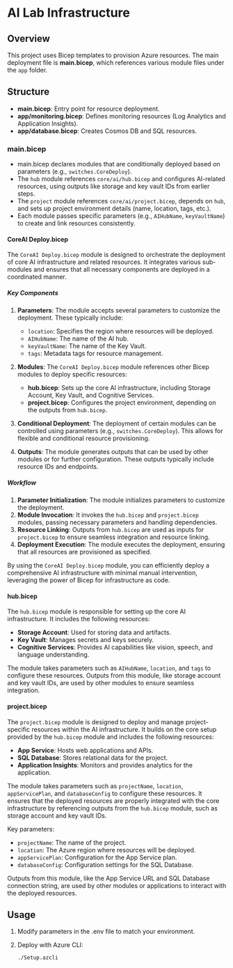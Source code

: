 # AI Lab Infrastructure

## Overview
This project uses Bicep templates to provision Azure resources. The main deployment file is **main.bicep**, which references various module files under the `app` folder.

## Structure
- **main.bicep**: Entry point for resource deployment.
- **app/monitoring.bicep**: Defines monitoring resources (Log Analytics and Application Insights).
- **app/database.bicep**: Creates Cosmos DB and SQL resources.

### main.bicep
- main.bicep declares modules that are conditionally deployed based on parameters (e.g., `switches.CoreDeploy`).
- The `hub` module references `core/ai/hub.bicep` and configures AI-related resources, using outputs like storage and key vault IDs from earlier steps.
- The `project` module references `core/ai/project.bicep`, depends on `hub`, and sets up project environment details (name, location, tags, etc.).
- Each module passes specific parameters (e.g., `AIHubName`, `keyVaultName`) to create and link resources consistently.

#### CoreAI Deploy.bicep
The `CoreAI Deploy.bicep` module is designed to orchestrate the deployment of core AI infrastructure and related resources. It integrates various sub-modules and ensures that all necessary components are deployed in a coordinated manner.

##### Key Components
1. **Parameters**: The module accepts several parameters to customize the deployment. These typically include:
   - `location`: Specifies the region where resources will be deployed.
   - `AIHubName`: The name of the AI hub.
   - `keyVaultName`: The name of the Key Vault.
   - `tags`: Metadata tags for resource management.

2. **Modules**: The `CoreAI Deploy.bicep` module references other Bicep modules to deploy specific resources:
   - **hub.bicep**: Sets up the core AI infrastructure, including Storage Account, Key Vault, and Cognitive Services.
   - **project.bicep**: Configures the project environment, depending on the outputs from `hub.bicep`.

3. **Conditional Deployment**: The deployment of certain modules can be controlled using parameters (e.g., `switches.CoreDeploy`). This allows for flexible and conditional resource provisioning.

4. **Outputs**: The module generates outputs that can be used by other modules or for further configuration. These outputs typically include resource IDs and endpoints.

##### Workflow
1. **Parameter Initialization**: The module initializes parameters to customize the deployment.
2. **Module Invocation**: It invokes the `hub.bicep` and `project.bicep` modules, passing necessary parameters and handling dependencies.
3. **Resource Linking**: Outputs from `hub.bicep` are used as inputs for `project.bicep` to ensure seamless integration and resource linking.
4. **Deployment Execution**: The module executes the deployment, ensuring that all resources are provisioned as specified.

By using the `CoreAI Deploy.bicep` module, you can efficiently deploy a comprehensive AI infrastructure with minimal manual intervention, leveraging the power of Bicep for infrastructure as code.

#### hub.bicep
The `hub.bicep` module is responsible for setting up the core AI infrastructure. It includes the following resources:
- **Storage Account**: Used for storing data and artifacts.
- **Key Vault**: Manages secrets and keys securely.
- **Cognitive Services**: Provides AI capabilities like vision, speech, and language understanding.

The module takes parameters such as `AIHubName`, `location`, and `tags` to configure these resources. Outputs from this module, like storage account and key vault IDs, are used by other modules to ensure seamless integration.

#### project.bicep
The `project.bicep` module is designed to deploy and manage project-specific resources within the AI infrastructure. It builds on the core setup provided by the `hub.bicep` module and includes the following resources:
- **App Service**: Hosts web applications and APIs.
- **SQL Database**: Stores relational data for the project.
- **Application Insights**: Monitors and provides analytics for the application.

The module takes parameters such as `projectName`, `location`, `appServicePlan`, and `databaseConfig` to configure these resources. It ensures that the deployed resources are properly integrated with the core infrastructure by referencing outputs from the `hub.bicep` module, such as storage account and key vault IDs.

Key parameters:
- `projectName`: The name of the project.
- `location`: The Azure region where resources will be deployed.
- `appServicePlan`: Configuration for the App Service plan.
- `databaseConfig`: Configuration settings for the SQL Database.

Outputs from this module, like the App Service URL and SQL Database connection string, are used by other modules or applications to interact with the deployed resources.

## Usage
1. Modify parameters in the .env file to match your environment.

2. Deploy with Azure CLI:
   ```bash
   ./Setup.azcli
